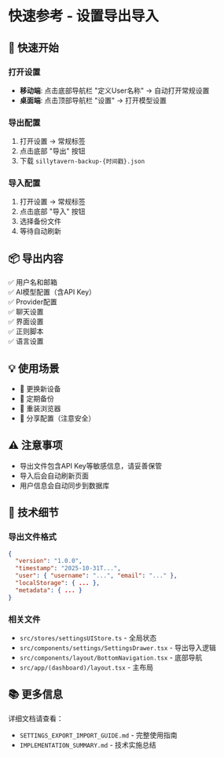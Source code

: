 # 快速参考 - 设置导出导入

## 🚀 快速开始

### 打开设置
- **移动端**: 点击底部导航栏 "定义User名称" → 自动打开常规设置
- **桌面端**: 点击顶部导航栏 "设置" → 打开模型设置

### 导出配置
1. 打开设置 → 常规标签
2. 点击底部 "导出" 按钮
3. 下载 `sillytavern-backup-{时间戳}.json`

### 导入配置
1. 打开设置 → 常规标签
2. 点击底部 "导入" 按钮
3. 选择备份文件
4. 等待自动刷新

## 📦 导出内容

✅ 用户名和邮箱  
✅ AI模型配置（含API Key）  
✅ Provider配置  
✅ 聊天设置  
✅ 界面设置  
✅ 正则脚本  
✅ 语言设置  

## 💡 使用场景

- 🔄 更换新设备
- 💾 定期备份
- 🔧 重装浏览器
- 👥 分享配置（注意安全）

## ⚠️ 注意事项

- 导出文件包含API Key等敏感信息，请妥善保管
- 导入后会自动刷新页面
- 用户信息会自动同步到数据库

## 🔧 技术细节

### 导出文件格式
```json
{
  "version": "1.0.0",
  "timestamp": "2025-10-31T...",
  "user": { "username": "...", "email": "..." },
  "localStorage": { ... },
  "metadata": { ... }
}
```

### 相关文件
- `src/stores/settingsUIStore.ts` - 全局状态
- `src/components/settings/SettingsDrawer.tsx` - 导出导入逻辑
- `src/components/layout/BottomNavigation.tsx` - 底部导航
- `src/app/(dashboard)/layout.tsx` - 主布局

## 📚 更多信息

详细文档请查看：
- `SETTINGS_EXPORT_IMPORT_GUIDE.md` - 完整使用指南
- `IMPLEMENTATION_SUMMARY.md` - 技术实施总结

